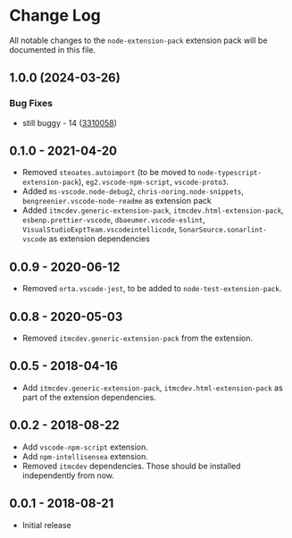 # Change Log

All notable changes to the `node-extension-pack` extension pack will be documented in this file.

## 1.0.0 (2024-03-26)


### Bug Fixes

* still buggy - 14 ([3310058](https://github.com/ITMCdev/vscode-extensions/commit/3310058b0fa82ef15cbcb983946897a2c09a98f6))

## 0.1.0 - 2021-04-20

- Removed `steoates.autoimport` (to be moved to `node-typescript-extension-pack`), `eg2.vscode-npm-script`, `vscode-proto3`.
- Added `ms-vscode.node-debug2`, `chris-noring.node-snippets`, `bengreenier.vscode-node-readme` as extension pack
- Added `itmcdev.generic-extension-pack`, `itmcdev.html-extension-pack`, `esbenp.prettier-vscode`, `dbaeumer.vscode-eslint`, `VisualStudioExptTeam.vscodeintellicode`, `SonarSource.sonarlint-vscode` as extension dependencies

## 0.0.9 - 2020-06-12

- Removed `orta.vscode-jest`, to be added to `node-test-extension-pack`.

## 0.0.8 - 2020-05-03

- Removed `itmcdev.generic-extension-pack` from the extension.

## 0.0.5 - 2018-04-16

- Add `itmcdev.generic-extension-pack`, `itmcdev.html-extension-pack` as part of the extension dependencies.

## 0.0.2 - 2018-08-22

- Add `vscode-npm-script` extension.
- Add `npm-intellisensea` extension.
- Removed `itmcdev` dependencies. Those should be installed independently from now.

## 0.0.1 - 2018-08-21

- Initial release

